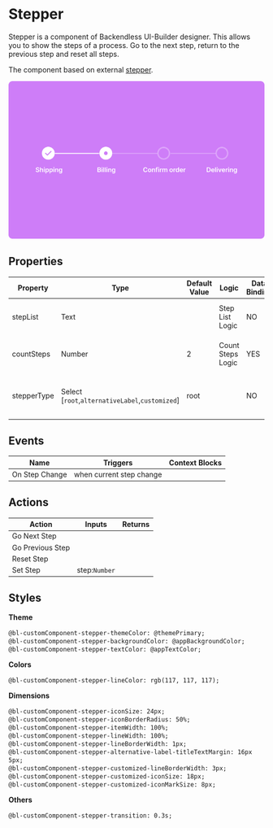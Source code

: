 # Stepper

Stepper is a component of Backendless UI-Builder designer. This allows you to show the steps of a process. Go to the next step, return to the previous step and reset all steps.

The component based on external [stepper](https://mui.com/material-ui/react-stepper/).

<p align="center">
  <img src="./thumbnail.png" alt="main thumbnail" width="780"/>
</p>

## Properties

| Property    | Type                                            | Default Value | Logic             | Data Binding | UI Setting | Description                                   |
|-------------|-------------------------------------------------|---------------|-------------------|--------------|------------|-----------------------------------------------|
| stepList    | Text                                            |               | Step List Logic   | NO           | YES        | Allows to determine the list of steps         |
| countSteps  | Number                                          | 2             | Count Steps Logic | YES          | YES        | Allows to determine the count steps           |
| stepperType | Select [`root`,`alternativeLabel`,`customized`] | root          |                   | NO           | YES        | Allows to determine the type of stepper style |

## Events

| Name           | Triggers                 | Context Blocks |
|----------------|--------------------------|----------------|
| On Step Change | when current step change |                |

## Actions

| Action           | Inputs        | Returns |
|------------------|---------------|---------|
| Go Next Step     |               |         |
| Go Previous Step |               |         |
| Reset Step       |               |         |
| Set Step         | step:`Number` |         |

## Styles

**Theme**
```
@bl-customComponent-stepper-themeColor: @themePrimary;
@bl-customComponent-stepper-backgroundColor: @appBackgroundColor;
@bl-customComponent-stepper-textColor: @appTextColor;
```

**Colors**
```
@bl-customComponent-stepper-lineColor: rgb(117, 117, 117);
```

**Dimensions**
```
@bl-customComponent-stepper-iconSize: 24px;
@bl-customComponent-stepper-iconBorderRadius: 50%;
@bl-customComponent-stepper-itemWidth: 100%;
@bl-customComponent-stepper-lineWidth: 100%;
@bl-customComponent-stepper-lineBorderWidth: 1px;
@bl-customComponent-stepper-alternative-label-titleTextMargin: 16px 5px;
@bl-customComponent-stepper-customized-lineBorderWidth: 3px;
@bl-customComponent-stepper-customized-iconSize: 18px;
@bl-customComponent-stepper-customized-iconMarkSize: 8px;
```

**Others**
```
@bl-customComponent-stepper-transition: 0.3s;
```
